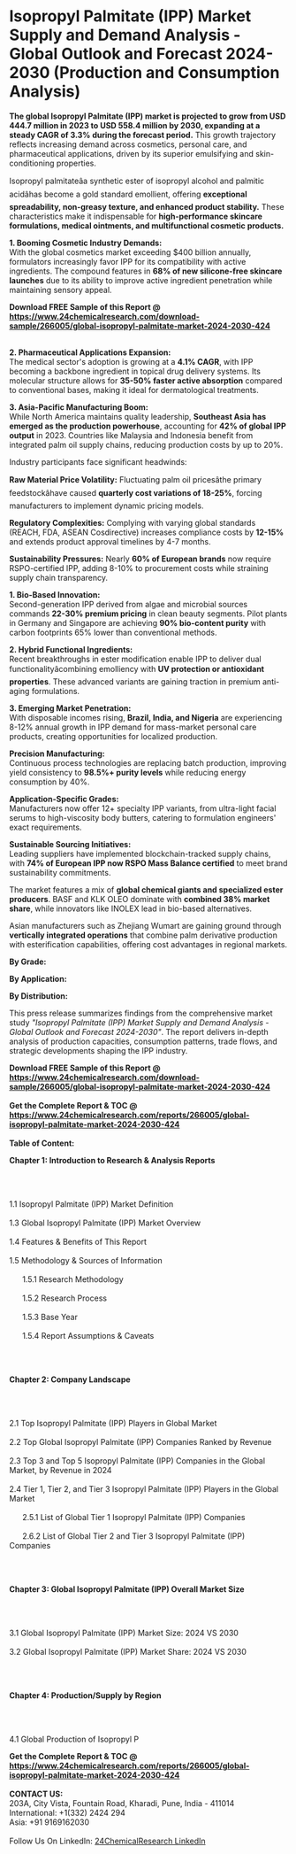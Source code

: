 <h1>Isopropyl Palmitate (IPP) Market Supply and Demand Analysis - Global Outlook and Forecast 2024-2030 (Production and Consumption Analysis)</h1><p><strong>The global Isopropyl Palmitate (IPP) market is projected to grow from USD 444.7 million in 2023 to USD 558.4 million by 2030, expanding at a steady CAGR of 3.3% during the forecast period.</strong> This growth trajectory reflects increasing demand across cosmetics, personal care, and pharmaceutical applications, driven by its superior emulsifying and skin-conditioning properties.</p><p>Isopropyl palmitateâa synthetic ester of isopropyl alcohol and palmitic acidâhas become a gold standard emollient, offering <strong>exceptional spreadability, non-greasy texture, and enhanced product stability.</strong> These characteristics make it indispensable for <strong>high-performance skincare formulations, medical ointments, and multifunctional cosmetic products.</strong></p><p><strong>1. Booming Cosmetic Industry Demands:</strong><br>
With the global cosmetics market exceeding $400 billion annually, formulators increasingly favor IPP for its compatibility with active ingredients. The compound features in <strong>68% of new silicone-free skincare launches</strong> due to its ability to improve active ingredient penetration while maintaining sensory appeal.</p><div><b>Download FREE Sample of this Report @ 
            <a href="https://www.24chemicalresearch.com/download-sample/266005/global-isopropyl-palmitate-market-2024-2030-424">
            https://www.24chemicalresearch.com/download-sample/266005/global-isopropyl-palmitate-market-2024-2030-424</a></b></div><br><p><strong>2. Pharmaceutical Applications Expansion:</strong><br>
The medical sector's adoption is growing at a <strong>4.1% CAGR</strong>, with IPP becoming a backbone ingredient in topical drug delivery systems. Its molecular structure allows for <strong>35-50% faster active absorption</strong> compared to conventional bases, making it ideal for dermatological treatments.</p><p><strong>3. Asia-Pacific Manufacturing Boom:</strong><br>
While North America maintains quality leadership, <strong>Southeast Asia has emerged as the production powerhouse</strong>, accounting for <strong>42% of global IPP output</strong> in 2023. Countries like Malaysia and Indonesia benefit from integrated palm oil supply chains, reducing production costs by up to 20%.</p><p>Industry participants face significant headwinds:</p><p><strong>Raw Material Price Volatility:</strong> Fluctuating palm oil pricesâthe primary feedstockâhave caused <strong>quarterly cost variations of 18-25%</strong>, forcing manufacturers to implement dynamic pricing models.</p><p><strong>Regulatory Complexities:</strong> Complying with varying global standards (REACH, FDA, ASEAN Cosdirective) increases compliance costs by <strong>12-15%</strong> and extends product approval timelines by 4-7 months.</p><p><strong>Sustainability Pressures:</strong> Nearly <strong>60% of European brands</strong> now require RSPO-certified IPP, adding 8-10% to procurement costs while straining supply chain transparency.</p><p><strong>1. Bio-Based Innovation:</strong><br>
Second-generation IPP derived from algae and microbial sources commands <strong>22-30% premium pricing</strong> in clean beauty segments. Pilot plants in Germany and Singapore are achieving <strong>90% bio-content purity</strong> with carbon footprints 65% lower than conventional methods.</p><p><strong>2. Hybrid Functional Ingredients:</strong><br>
Recent breakthroughs in ester modification enable IPP to deliver dual functionalityâcombining emolliency with <strong>UV protection or antioxidant properties</strong>. These advanced variants are gaining traction in premium anti-aging formulations.</p><p><strong>3. Emerging Market Penetration:</strong><br>
With disposable incomes rising, <strong>Brazil, India, and Nigeria</strong> are experiencing 8-12% annual growth in IPP demand for mass-market personal care products, creating opportunities for localized production.</p><p><strong>Precision Manufacturing:</strong><br>
	Continuous process technologies are replacing batch production, improving yield consistency to <strong>98.5%+ purity levels</strong> while reducing energy consumption by 40%.</p><p><strong>Application-Specific Grades:</strong><br>
	Manufacturers now offer 12+ specialty IPP variants, from ultra-light facial serums to high-viscosity body butters, catering to formulation engineers' exact requirements.</p><p><strong>Sustainable Sourcing Initiatives:</strong><br>
	Leading suppliers have implemented blockchain-tracked supply chains, with <strong>74% of European IPP now RSPO Mass Balance certified</strong> to meet brand sustainability commitments.</p><p>The market features a mix of <strong>global chemical giants and specialized ester producers</strong>. BASF and KLK OLEO dominate with <strong>combined 38% market share</strong>, while innovators like INOLEX lead in bio-based alternatives.</p><p>Asian manufacturers such as Zhejiang Wumart are gaining ground through <strong>vertically integrated operations</strong> that combine palm derivative production with esterification capabilities, offering cost advantages in regional markets.</p><p><strong>By Grade:</strong></p><p><strong>By Application:</strong></p><p><strong>By Distribution:</strong></p><p>This press release summarizes findings from the comprehensive market study <em>"Isopropyl Palmitate (IPP) Market Supply and Demand Analysis - Global Outlook and Forecast 2024-2030"</em>. The report delivers in-depth analysis of production capacities, consumption patterns, trade flows, and strategic developments shaping the IPP industry.</p><div><b>Download FREE Sample of this Report @ 
            <a href="https://www.24chemicalresearch.com/download-sample/266005/global-isopropyl-palmitate-market-2024-2030-424">
            https://www.24chemicalresearch.com/download-sample/266005/global-isopropyl-palmitate-market-2024-2030-424</a></b></div><br><div><b>Get the Complete Report & TOC @ 
            <a href="https://www.24chemicalresearch.com/reports/266005/global-isopropyl-palmitate-market-2024-2030-424">
            https://www.24chemicalresearch.com/reports/266005/global-isopropyl-palmitate-market-2024-2030-424</a></b></div><br>
            <b>Table of Content:</b><p><p><strong>Chapter 1: Introduction to Research &amp; Analysis Reports</strong></p><br />
<br />
<p>1.1 Isopropyl Palmitate (IPP)  Market Definition<br /><br />
1.3 Global Isopropyl Palmitate (IPP)  Market Overview<br /><br />
1.4 Features &amp; Benefits of This Report<br /><br />
1.5 Methodology &amp; Sources of Information<br /><br />
&nbsp;&nbsp;&nbsp;&nbsp;&nbsp; 1.5.1 Research Methodology<br /><br />
&nbsp;&nbsp;&nbsp;&nbsp;&nbsp; 1.5.2 Research Process<br /><br />
&nbsp;&nbsp;&nbsp;&nbsp;&nbsp; 1.5.3 Base Year<br /><br />
&nbsp;&nbsp;&nbsp;&nbsp;&nbsp; 1.5.4 Report Assumptions &amp; Caveats</p><br />
<br />
<p><strong>Chapter 2: Company Landscape</strong></p><br />
<br />
<p>2.1 Top Isopropyl Palmitate (IPP)  Players in Global Market<br /><br />
2.2 Top Global Isopropyl Palmitate (IPP)  Companies Ranked by Revenue<br /><br />
2.3 Top 3 and Top 5 Isopropyl Palmitate (IPP)  Companies in the Global Market, by Revenue in 2024<br /><br />
2.4 Tier 1, Tier 2, and Tier 3 Isopropyl Palmitate (IPP)  Players in the Global Market<br /><br />
&nbsp;&nbsp;&nbsp;&nbsp;&nbsp; 2.5.1 List of Global Tier 1 Isopropyl Palmitate (IPP)  Companies<br /><br />
&nbsp;&nbsp;&nbsp;&nbsp;&nbsp; 2.6.2 List of Global Tier 2 and Tier 3 Isopropyl Palmitate (IPP)  Companies</p><br />
<br />
<p><strong>Chapter 3: Global Isopropyl Palmitate (IPP)  Overall Market Size</strong></p><br />
<br />
<p>3.1 Global Isopropyl Palmitate (IPP)  Market Size: 2024 VS 2030<br /><br />
3.2 Global Isopropyl Palmitate (IPP)  Market Share: 2024 VS 2030</p><br />
<br />
<p><strong>Chapter 4: Production/Supply by Region</strong></p><br />
<br />
<p>4.1 Global Production of Isopropyl P</p><div><b>Get the Complete Report & TOC @ 
            <a href="https://www.24chemicalresearch.com/reports/266005/global-isopropyl-palmitate-market-2024-2030-424">
            https://www.24chemicalresearch.com/reports/266005/global-isopropyl-palmitate-market-2024-2030-424</a></b></div><br><b>CONTACT US:</b><br>
            203A, City Vista, Fountain Road, Kharadi, Pune, India - 411014<br>
            International: +1(332) 2424 294<br>
            Asia: +91 9169162030 <br><br>
            Follow Us On LinkedIn: <a href="https://www.linkedin.com/company/24chemicalresearch/">24ChemicalResearch LinkedIn</a>
